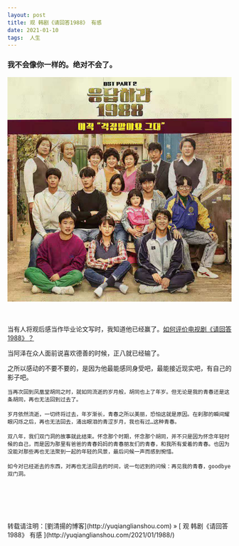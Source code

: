 ```yaml
---
layout: post  
title: 观 韩剧《请回答1988》 有感
date: 2021-01-10  
tags:  人生
---
```

### 我不会像你一样的。绝对不会了。

![](/images/posts/1988/1988.jpeg)  
<br/> 
<br/> 

当有人将观后感当作毕业论文写时，我知道他已经赢了。[如何评价电视剧《请回答1988》？](https://www.zhihu.com/question/37297976/answer/239283117)  

当阿泽在众人面前说喜欢德善的时候，正八就已经输了。  

之所以感动的不要不要的，是因为他最能感同身受吧，最能接近现实吧，有自己的影子吧。

```
当再次回到凤凰堂胡同之时，就如同流逝的岁月般，胡同也上了年岁。但无论是我的青春还是这条胡同，再也无法回到过去了。  

岁月依然流逝，一切终将过去，年岁渐长，青春之所以美丽，恐怕这就是原因。在刹那的瞬间耀眼闪烁之后，再也无法回去，涌出眼泪的青涩岁月，我也有过…这种青春。  

双八年，我们双门洞的故事就此结束。怀念那个时期，怀念那个胡同，并不只是因为怀念年轻时候的自己，而是因为那里有爸爸的青春妈妈的青春朋友们的青春，和我所有爱着的青春。也因为没能对那些再也无法聚到一起的年轻的风景，最后问候一声而感到惋惜。  

如今对已经逝去的东西，对再也无法回去的时间，说一句迟到的问候：再见我的青春，goodbye 双门洞。
```


<br/> 
<br/> 
<br/> 
<br/> 
<br/> 
转载请注明：[劉清揚的博客](http://yuqianglianshou.com) » [ 观 韩剧《请回答1988》 有感 ](http://yuqianglianshou.com/2021/01/1988/)  
<br/>